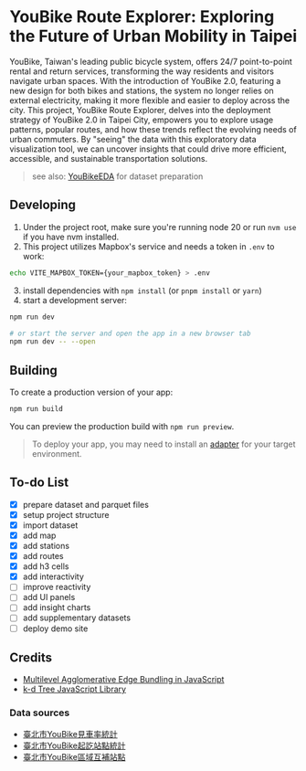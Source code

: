 # YouBike Route Explorer: Exploring the Future of Urban Mobility in Taipei

YouBike, Taiwan's leading public bicycle system, offers 24/7 point-to-point rental and return services, transforming the way residents and visitors navigate urban spaces. With the introduction of YouBike 2.0, featuring a new design for both bikes and stations, the system no longer relies on external electricity, making it more flexible and easier to deploy across the city. This project, YouBike Route Explorer, delves into the deployment strategy of YouBike 2.0 in Taipei City, empowers you to explore usage patterns, popular routes, and how these trends reflect the evolving needs of urban commuters. By "seeing" the data with this exploratory data visualization tool, we can uncover insights that could drive more efficient, accessible, and sustainable transportation solutions.

> see also: [YouBikeEDA](https://github.com/TimJJTing/YouBikeEDA) for dataset preparation

## Developing

1. Under the project root, make sure you're running node 20 or run `nvm use` if you have nvm installed.
2. This project utilizes Mapbox's service and needs a token in `.env` to work:

```bash
echo VITE_MAPBOX_TOKEN={your_mapbox_token} > .env
```

3. install dependencies with `npm install` (or `pnpm install` or `yarn`)
4. start a development server:

```bash
npm run dev

# or start the server and open the app in a new browser tab
npm run dev -- --open
```

## Building

To create a production version of your app:

```bash
npm run build
```

You can preview the production build with `npm run preview`.

> To deploy your app, you may need to install an [adapter](https://kit.svelte.dev/docs/adapters) for your target environment.

## To-do List

- [x] prepare dataset and parquet files
- [x] setup project structure
- [x] import dataset
- [x] add map
- [x] add stations
- [x] add routes
- [x] add h3 cells
- [x] add interactivity
- [ ] improve reactivity
- [ ] add UI panels
- [ ] add insight charts
- [ ] add supplementary datasets
- [ ] deploy demo site

## Credits

- [Multilevel Agglomerative Edge Bundling in JavaScript](https://github.com/philogb/mingle)
- [k-d Tree JavaScript Library](https://github.com/ubilabs/kd-tree-javascript)

### Data sources

- [臺北市YouBike見車率統計](https://data.taipei/dataset/detail?id=ba0dafae-043c-4730-b97e-2defd7af766c)
- [臺北市YouBike起訖站點統計](https://data.taipei/dataset/detail?id=c7dbdb7c-6bbd-495a-bd23-49b22defd83e)
- [臺北市YouBike區域互補站點](https://data.taipei/dataset/detail?id=fe8a0ddd-6f70-4e63-92a1-a3463c790a1b)
